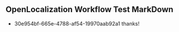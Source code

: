 ## OpenLocalization Workflow Test MarkDown
* 30e954bf-665e-4788-af54-19970aab92a1 thanks!

<!--HONumber=Oct16_HO4-->


